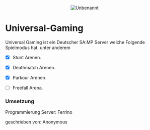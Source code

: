 <p align="center"><img src="https://i.ibb.co/wc2xY7M/Unbenannt.png" alt="Unbenannt" border="0"</p>

# Universal-Gaming
Universal Gaming ist ein Deutscher SA:MP Server welche Folgende Spielmodus hat.
unter anderem​

- [x] Stunt Arenen.
- [x] Deathmatch Arenen.
- [x] Parkour Arenen.
- [ ] Freefall Arena.



### Umsetzung
Programmierung Server: Ferrino

geschrieben von: Anonymous
